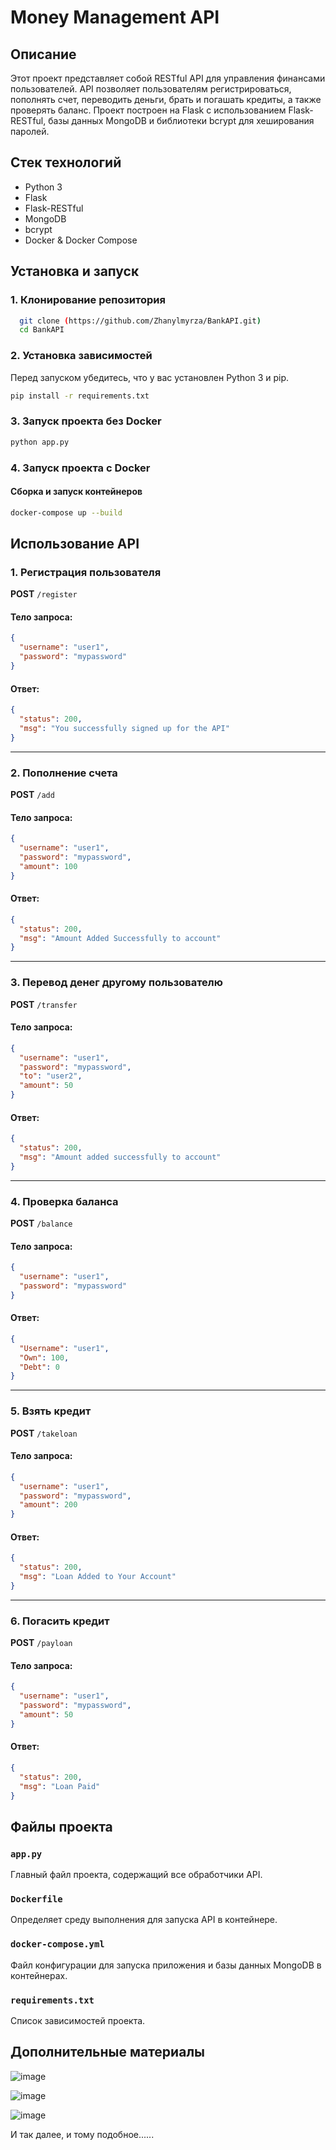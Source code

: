 # Money Management API

## Описание
Этот проект представляет собой RESTful API для управления финансами пользователей. API позволяет пользователям регистрироваться, пополнять счет, переводить деньги, брать и погашать кредиты, а также проверять баланс. Проект построен на Flask с использованием Flask-RESTful, базы данных MongoDB и библиотеки bcrypt для хеширования паролей.

## Стек технологий
- Python 3
- Flask
- Flask-RESTful
- MongoDB
- bcrypt
- Docker & Docker Compose

## Установка и запуск

### 1. Клонирование репозитория
```bash
  git clone (https://github.com/Zhanylmyrza/BankAPI.git)
  cd BankAPI
```

### 2. Установка зависимостей

Перед запуском убедитесь, что у вас установлен Python 3 и pip.
```bash
pip install -r requirements.txt
```

### 3. Запуск проекта без Docker
```bash
python app.py
```

### 4. Запуск проекта с Docker

#### Сборка и запуск контейнеров
```bash
docker-compose up --build
```

## Использование API

### 1. Регистрация пользователя
**POST** `/register`

#### Тело запроса:
```json
{
  "username": "user1",
  "password": "mypassword"
}
```

#### Ответ:
```json
{
  "status": 200,
  "msg": "You successfully signed up for the API"
}
```

---

### 2. Пополнение счета
**POST** `/add`

#### Тело запроса:
```json
{
  "username": "user1",
  "password": "mypassword",
  "amount": 100
}
```

#### Ответ:
```json
{
  "status": 200,
  "msg": "Amount Added Successfully to account"
}
```

---

### 3. Перевод денег другому пользователю
**POST** `/transfer`

#### Тело запроса:
```json
{
  "username": "user1",
  "password": "mypassword",
  "to": "user2",
  "amount": 50
}
```

#### Ответ:
```json
{
  "status": 200,
  "msg": "Amount added successfully to account"
}
```

---

### 4. Проверка баланса
**POST** `/balance`

#### Тело запроса:
```json
{
  "username": "user1",
  "password": "mypassword"
}
```

#### Ответ:
```json
{
  "Username": "user1",
  "Own": 100,
  "Debt": 0
}
```

---

### 5. Взять кредит
**POST** `/takeloan`

#### Тело запроса:
```json
{
  "username": "user1",
  "password": "mypassword",
  "amount": 200
}
```

#### Ответ:
```json
{
  "status": 200,
  "msg": "Loan Added to Your Account"
}
```

---

### 6. Погасить кредит
**POST** `/payloan`

#### Тело запроса:
```json
{
  "username": "user1",
  "password": "mypassword",
  "amount": 50
}
```

#### Ответ:
```json
{
  "status": 200,
  "msg": "Loan Paid"
}
```

## Файлы проекта

### `app.py`
Главный файл проекта, содержащий все обработчики API.

### `Dockerfile`
Определяет среду выполнения для запуска API в контейнере.

### `docker-compose.yml`
Файл конфигурации для запуска приложения и базы данных MongoDB в контейнерах.

### `requirements.txt`
Список зависимостей проекта.

## Дополнительные материалы 

![image](https://github.com/user-attachments/assets/64df11ab-e289-486a-977a-1f8979392655)

![image](https://github.com/user-attachments/assets/e6f18c37-0554-4250-93fa-feac11413410)

![image](https://github.com/user-attachments/assets/fb99c803-ccd0-435a-81f9-37a3deb02c1f)

И так далее, и тому подобное......


